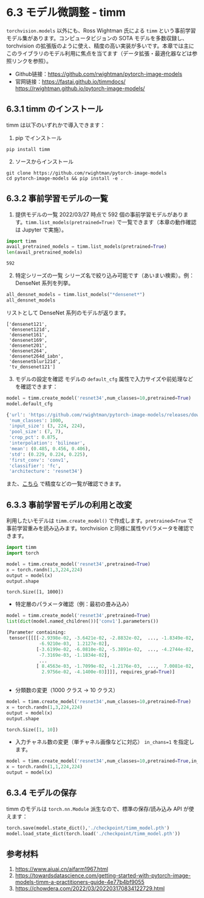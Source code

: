 # 6.3 モデル微調整 - timm
`torchvision.models` 以外にも、Ross Wightman 氏による `timm` という事前学習モデル集があります。コンピュータビジョンの SOTA モデルを多数収録し、torchvision の拡張版のように使え、精度の高い実装が多いです。本章では主にこのライブラリのモデル利用に焦点を当てます（データ拡張・最適化器などは参照リンクを参照）。
- Github链接：https://github.com/rwightman/pytorch-image-models
- 官网链接：https://fastai.github.io/timmdocs/
					https://rwightman.github.io/pytorch-image-models/

## 6.3.1 timm のインストール
timm は以下のいずれかで導入できます：
1. pip でインストール
```shell
pip install timm
```
2. ソースからインストール
```shell
git clone https://github.com/rwightman/pytorch-image-models
cd pytorch-image-models && pip install -e .
```

## 6.3.2 事前学習モデルの一覧
1. 提供モデルの一覧
2022/03/27 時点で 592 個の事前学習モデルがあります。`timm.list_models(pretrained=True)` で一覧できます（本章の動作確認は Jupyter で実施）。
```python
import timm
avail_pretrained_models = timm.list_models(pretrained=True)
len(avail_pretrained_models)
```

```shell
592
```
2. 特定シリーズの一覧
シリーズ名で絞り込み可能です（あいまい検索）。例：DenseNet 系列を列挙。
```python
all_densnet_models = timm.list_models("*densenet*")
all_densnet_models
```
リストとして DenseNet 系列のモデルが返ります。
```shell
['densenet121',
 'densenet121d',
 'densenet161',
 'densenet169',
 'densenet201',
 'densenet264',
 'densenet264d_iabn',
 'densenetblur121d',
 'tv_densenet121']
```
3. モデルの設定を確認
モデルの `default_cfg` 属性で入力サイズや前処理などを確認できます：
```python
model = timm.create_model('resnet34',num_classes=10,pretrained=True)
model.default_cfg
```
```python
{'url': 'https://github.com/rwightman/pytorch-image-models/releases/download/v0.1-weights/resnet34-43635321.pth',
 'num_classes': 1000,
 'input_size': (3, 224, 224),
 'pool_size': (7, 7),
 'crop_pct': 0.875,
 'interpolation': 'bilinear',
 'mean': (0.485, 0.456, 0.406),
 'std': (0.229, 0.224, 0.225),
 'first_conv': 'conv1',
 'classifier': 'fc',
 'architecture': 'resnet34'}
```
また、[こちら](https://rwightman.github.io/pytorch-image-models/results/) で精度などの一覧が確認できます。

## 6.3.3 事前学習モデルの利用と改変
利用したいモデルは `timm.create_model()` で作成します。`pretrained=True` で事前学習重みを読み込みます。torchvision と同様に属性やパラメータを確認できます。
```python
import timm
import torch

model = timm.create_model('resnet34',pretrained=True)
x = torch.randn(1,3,224,224)
output = model(x)
output.shape
```

```shell
torch.Size([1, 1000])
```
- 特定層のパラメータ確認（例：最初の畳み込み）
```python
model = timm.create_model('resnet34',pretrained=True)
list(dict(model.named_children())['conv1'].parameters())
```
```python
[Parameter containing:
 tensor([[[[-2.9398e-02, -3.6421e-02, -2.8832e-02,  ..., -1.8349e-02,
            -6.9210e-03,  1.2127e-02],
           [-3.6199e-02, -6.0810e-02, -5.3891e-02,  ..., -4.2744e-02,
            -7.3169e-03, -1.1834e-02],
            ...
           [ 8.4563e-03, -1.7099e-02, -1.2176e-03,  ...,  7.0081e-02,
             2.9756e-02, -4.1400e-03]]]], requires_grad=True)]
            
```
- 分類数の変更（1000 クラス → 10 クラス）
```python
model = timm.create_model('resnet34',num_classes=10,pretrained=True)
x = torch.randn(1,3,224,224)
output = model(x)
output.shape
```
```python
torch.Size([1, 10])
```
- 入力チャネル数の変更（単チャネル画像などに対応）
`in_chans=1` を指定します。
```python
model = timm.create_model('resnet34',num_classes=10,pretrained=True,in_chans=1)
x = torch.randn(1,1,224,224)
output = model(x)
```
## 6.3.4 モデルの保存
timm のモデルは `torch.nn.Module` 派生なので、標準の保存/読み込み API が使えます：
```python
torch.save(model.state_dict(),'./checkpoint/timm_model.pth')
model.load_state_dict(torch.load('./checkpoint/timm_model.pth'))
```

## 参考材料
1. https://www.aiuai.cn/aifarm1967.html
2. https://towardsdatascience.com/getting-started-with-pytorch-image-models-timm-a-practitioners-guide-4e77b4bf9055
3. https://chowdera.com/2022/03/202203170834122729.html
